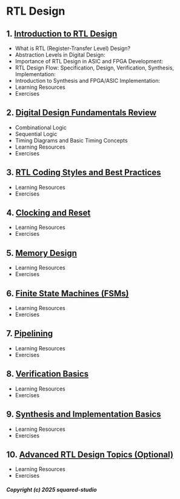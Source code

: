 # RTL Design
## 1. [Introduction to RTL Design](RTL_Design/chapter_00001.md)
  - What is RTL (Register-Transfer Level) Design?
  - Abstraction Levels in Digital Design:
  - Importance of RTL Design in ASIC and FPGA Development:
  - RTL Design Flow: Specification, Design, Verification, Synthesis, Implementation:
  - Introduction to Synthesis and FPGA/ASIC Implementation:
  - Learning Resources
  - Exercises
## 2. [Digital Design Fundamentals Review](RTL_Design/chapter_00002.md)
  - Combinational Logic
  - Sequential Logic
  - Timing Diagrams and Basic Timing Concepts
  - Learning Resources
  - Exercises
## 3. [RTL Coding Styles and Best Practices](RTL_Design/chapter_00003.md)
  - Learning Resources
  - Exercises
## 4. [Clocking and Reset](RTL_Design/chapter_00004.md)
  - Learning Resources
  - Exercises
## 5. [Memory Design](RTL_Design/chapter_00005.md)
  - Learning Resources
  - Exercises
## 6. [Finite State Machines (FSMs)](RTL_Design/chapter_00006.md)
  - Learning Resources
  - Exercises
## 7. [Pipelining](RTL_Design/chapter_00007.md)
  - Learning Resources
  - Exercises
## 8. [Verification Basics](RTL_Design/chapter_00008.md)
  - Learning Resources
  - Exercises
## 9. [Synthesis and Implementation Basics](RTL_Design/chapter_00009.md)
  - Learning Resources
  - Exercises
## 10. [Advanced RTL Design Topics (Optional)](RTL_Design/chapter_00010.md)
  - Learning Resources
  - Exercises

##### Copyright (c) 2025 squared-studio

